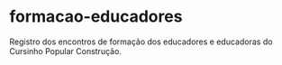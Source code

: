 # formacao-educadores
Registro dos encontros de formação dos educadores e educadoras do Cursinho Popular Construção.
